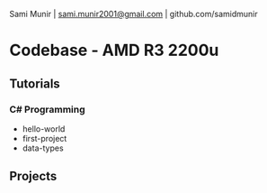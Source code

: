 Sami Munir | sami.munir2001@gmail.com | github.com/samidmunir
# Codebase - AMD R3 2200u
## Tutorials
### C# Programming
* hello-world
* first-project
* data-types
## Projects